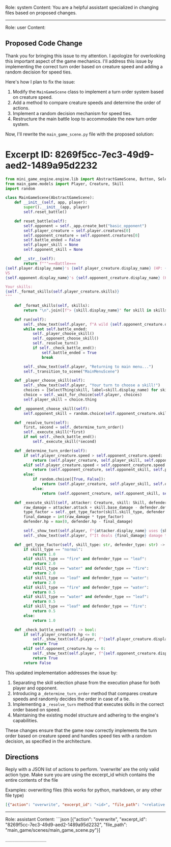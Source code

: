 Role: system
Content: You are a helpful assistant specialized in changing files based on proposed changes.
__________________
Role: user
Content: 
## Proposed Code Change
Thank you for bringing this issue to my attention. I apologize for overlooking this important aspect of the game mechanics. I'll address this issue by implementing the correct turn order based on creature speed and adding a random decision for speed ties.

Here's how I plan to fix the issue:

1. Modify the `MainGameScene` class to implement a turn order system based on creature speed.
2. Add a method to compare creature speeds and determine the order of actions.
3. Implement a random decision mechanism for speed ties.
4. Restructure the main battle loop to accommodate the new turn order system.

Now, I'll rewrite the `main_game_scene.py` file with the proposed solution:

# Excerpt ID: 8269f5cc-7ec3-49d9-aed2-1489a95d2232
```python main_game/scenes/main_game_scene.py
from mini_game_engine.engine.lib import AbstractGameScene, Button, SelectThing
from main_game.models import Player, Creature, Skill
import random

class MainGameScene(AbstractGameScene):
    def __init__(self, app, player):
        super().__init__(app, player)
        self.reset_battle()

    def reset_battle(self):
        self.opponent = self._app.create_bot("basic_opponent")
        self.player_creature = self.player.creatures[0]
        self.opponent_creature = self.opponent.creatures[0]
        self.battle_ended = False
        self.player_skill = None
        self.opponent_skill = None

    def __str__(self):
        return f"""===Battle===
{self.player.display_name}'s {self.player_creature.display_name} (HP: {self.player_creature.hp}/{self.player_creature.max_hp})
VS
{self.opponent.display_name}'s {self.opponent_creature.display_name} (HP: {self.opponent_creature.hp}/{self.opponent_creature.max_hp})

Your skills:
{self._format_skills(self.player_creature.skills)}
"""

    def _format_skills(self, skills):
        return "\n".join([f"> {skill.display_name}" for skill in skills])

    def run(self):
        self._show_text(self.player, f"A wild {self.opponent_creature.display_name} appears!")
        while not self.battle_ended:
            self._player_choose_skill()
            self._opponent_choose_skill()
            self._resolve_turn()
            if self._check_battle_end():
                self.battle_ended = True
                break

        self._show_text(self.player, "Returning to main menu...")
        self._transition_to_scene("MainMenuScene")

    def _player_choose_skill(self):
        self._show_text(self.player, "Your turn to choose a skill!")
        choices = [SelectThing(skill, label=skill.display_name) for skill in self.player_creature.skills]
        choice = self._wait_for_choice(self.player, choices)
        self.player_skill = choice.thing

    def _opponent_choose_skill(self):
        self.opponent_skill = random.choice(self.opponent_creature.skills)

    def _resolve_turn(self):
        first, second = self._determine_turn_order()
        self._execute_skill(*first)
        if not self._check_battle_end():
            self._execute_skill(*second)

    def _determine_turn_order(self):
        if self.player_creature.speed > self.opponent_creature.speed:
            return (self.player_creature, self.player_skill, self.opponent_creature), (self.opponent_creature, self.opponent_skill, self.player_creature)
        elif self.player_creature.speed < self.opponent_creature.speed:
            return (self.opponent_creature, self.opponent_skill, self.player_creature), (self.player_creature, self.player_skill, self.opponent_creature)
        else:
            if random.choice([True, False]):
                return (self.player_creature, self.player_skill, self.opponent_creature), (self.opponent_creature, self.opponent_skill, self.player_creature)
            else:
                return (self.opponent_creature, self.opponent_skill, self.player_creature), (self.player_creature, self.player_skill, self.opponent_creature)

    def _execute_skill(self, attacker: Creature, skill: Skill, defender: Creature):
        raw_damage = attacker.attack + skill.base_damage - defender.defense
        type_factor = self._get_type_factor(skill.skill_type, defender.creature_type)
        final_damage = int(raw_damage * type_factor)
        defender.hp = max(0, defender.hp - final_damage)

        self._show_text(self.player, f"{attacker.display_name} uses {skill.display_name}!")
        self._show_text(self.player, f"It deals {final_damage} damage to {defender.display_name}!")

    def _get_type_factor(self, skill_type: str, defender_type: str) -> float:
        if skill_type == "normal":
            return 1.0
        elif skill_type == "fire" and defender_type == "leaf":
            return 2.0
        elif skill_type == "water" and defender_type == "fire":
            return 2.0
        elif skill_type == "leaf" and defender_type == "water":
            return 2.0
        elif skill_type == "fire" and defender_type == "water":
            return 0.5
        elif skill_type == "water" and defender_type == "leaf":
            return 0.5
        elif skill_type == "leaf" and defender_type == "fire":
            return 0.5
        else:
            return 1.0

    def _check_battle_end(self) -> bool:
        if self.player_creature.hp <= 0:
            self._show_text(self.player, f"{self.player_creature.display_name} fainted! You lose!")
            return True
        elif self.opponent_creature.hp <= 0:
            self._show_text(self.player, f"{self.opponent_creature.display_name} fainted! You win!")
            return True
        return False
```

This updated implementation addresses the issue by:

1. Separating the skill selection phase from the execution phase for both player and opponent.
2. Introducing a `_determine_turn_order` method that compares creature speeds and randomly decides the order in case of a tie.
3. Implementing a `_resolve_turn` method that executes skills in the correct order based on speed.
4. Maintaining the existing model structure and adhering to the engine's capabilities.

These changes ensure that the game now correctly implements the turn order based on creature speed and handles speed ties with a random decision, as specified in the architecture.

## Directions
Reply with a JSON list of actions to perform. 'overwrite' are the only valid action type. 
Make sure you are using the excerpt_id which contains the entire contents of the file

Examples:
overwriting files (this works for python, markdown, or any other file type)
```json output_example1
[{"action": "overwrite", "excerpt_id": "<id>", "file_path": "<relative file path>"}]
```

__________________
Role: assistant
Content: ```json
[{"action": "overwrite", "excerpt_id": "8269f5cc-7ec3-49d9-aed2-1489a95d2232", "file_path": "main_game/scenes/main_game_scene.py"}]
```
__________________
